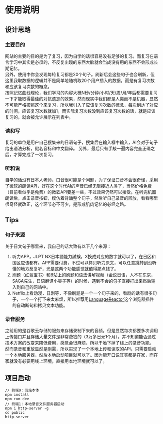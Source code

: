 # 使用说明
## 设计思路
### 主要目的
网站的主要的目的是为了复习，因为自学的话很容易没有足够的复习。而复习在语言学习中其实是必须的，不反复出现的东西大脑就会当成没有用的东西不会形成长期记忆。<br/>
另外，使用中你会发现每轮复习都是20个句子。刷新后会这些句子也会刷新，但这里我取数据的逻辑并不是简单地随机取20个用户插入的数据，而是有复习次数和应该复习次数的概念。<br/>
按照记忆曲线理论，我们学习的内容大概N秒/分钟/小时/天/周/月/年后都需要复习一下才能取得最佳的对抗遗忘的效果，然而现实中我们都是人类而不是机器，显然不可能严格按照这个来复习，所以我引入了应该复习次数的概念，每次到达了对应的时间，应该复习次数就加1，而实际复习次数没到应该复习次数的话，就是应该复习的，就会被允许展示在列表中。

### 读和写
复习的单位是用户自己搜集来的日语句子，搜集后在输入框中输入，AI会对于句子给出语法分析，假名音标和中文翻译。
另外，最后只有手敲一遍内容完全正确之后，才算完成了一次复习。

### 听和说
自学的话没有日本人老师，口音很可能是个问题，为了保证口音不会很奇怪，采用了微软的朗读API，好在这个时代AI的声音已经无限接近人类了，当然价格免费（目前看似乎是免费）的微软API要差一些，不过效果仍然可以接受。在听完机器朗读后，点击录音按钮，模仿着背诵整个句子，然后听自己录音的回放，看看哪里很奇怪就改正，这个环节必不可少，是形成肌肉记忆的必经之路。

## Tips
### 句子来源
关于日文句子哪里来，我自己的话大致有以下几个来源：
1. 听力APP，JLPT NX日本語能力試験，X换成对应的数字就可以了，在日区和国区应该都有。APP需要付费，不过可以拷贝听力原文，可以任意跳转到没听懂的地方反复听，光是这两个功能感觉就值得那点钱了。
2. 刷题（红蓝宝书）和B站上的刷题和语法讲解视频（金说日语，人不在东京，SAGA先生，日语翻译小昊子等）的时候，遇到不会的句子直接打出来然后输入到自己的网站中。
3. Netflix上看动漫，日剧等，不像刷题是一个一个句子来的，看剧的话有很多句子，一个一个打下来太麻烦，所以推荐用[LanguageReactor](https://www.languagereactor.com)这个浏览器插件的自动断句和拷贝文本功能。
### 录音服务
之前用的是谷歌云存储的服务来存储录制下来的音频，但是显然每次都要多次调用上传接口并且存储大量文件是非常费钱的（3万多日元1个月），并不知道能否通过技术方案的改变来降低费用，感觉会很麻烦，所以干脆下掉了线上的录音功能。<br/>
然而录音和重放显然是刚需，所以实现了一个本地上传和读取的API，只需要启动一个本地服务器，然后本地启动项目就可以了。因为能开口说其实都是在家，而在家就没有必要用线上环境，直接用本地环境就可以了。<br/>

## 项目启动
```
// 终端0：网站本体
npm install 
npm run dev
// 终端1：本地录音文件服务器启动
npm i http-server -g
cd public
http-server
```
